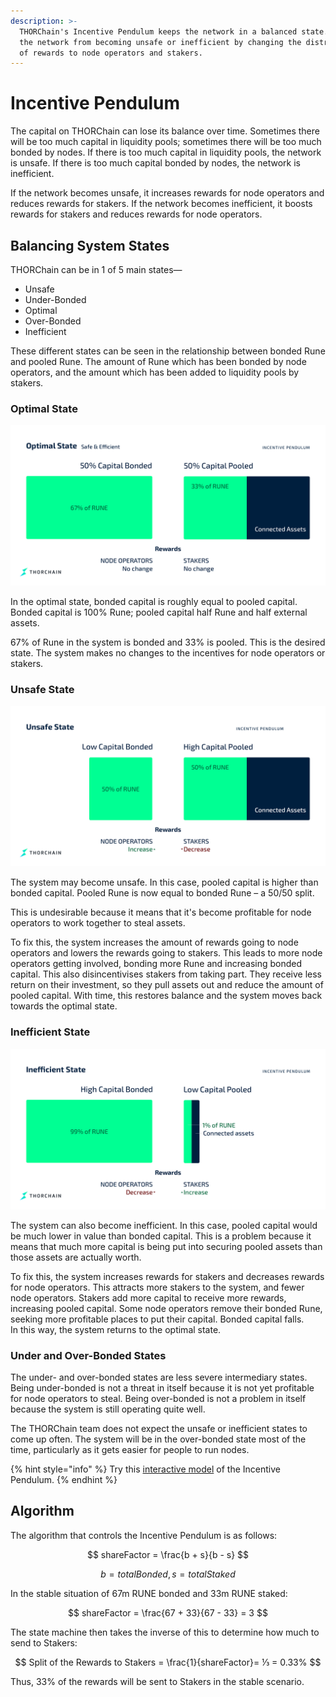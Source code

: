 ```yaml
---
description: >-
  THORChain's Incentive Pendulum keeps the network in a balanced state. It stops
  the network from becoming unsafe or inefficient by changing the distribution
  of rewards to node operators and stakers.
---
```


# Incentive Pendulum

The capital on THORChain can lose its balance over time. Sometimes there will be too much capital in liquidity pools; sometimes there will be too much bonded by nodes. If there is too much capital in liquidity pools, the network is unsafe. If there is too much capital bonded by nodes, the network is inefficient.

If the network becomes unsafe, it increases rewards for node operators and reduces rewards for stakers. If the network becomes inefficient, it boosts rewards for stakers and reduces rewards for node operators.

## Balancing System States

THORChain can be in 1 of 5 main states—

* Unsafe
* Under-Bonded
* Optimal
* Over-Bonded
* Inefficient

These different states can be seen in the relationship between bonded Rune and pooled Rune. The amount of Rune which has been bonded by node operators, and the amount which has been added to liquidity pools by stakers.

### Optimal State

![](../.gitbook/assets/optimal.jpg)

In the optimal state, bonded capital is roughly equal to pooled capital. Bonded capital is 100% Rune; pooled capital half Rune and half external assets.

67% of Rune in the system is bonded and 33% is pooled. This is the desired state. The system makes no changes to the incentives for node operators or stakers.

### Unsafe State

![](../.gitbook/assets/unsafe.jpg)

The system may become unsafe. In this case, pooled capital is higher than bonded capital. Pooled Rune is now equal to bonded Rune – a 50/50 split.

This is undesirable because it means that it's become profitable for node operators to work together to steal assets.

To fix this, the system increases the amount of rewards going to node operators and lowers the rewards going to stakers. This leads to more node operators getting involved, bonding more Rune and increasing bonded capital. This also disincentivises stakers from taking part. They receive less return on their investment, so they pull assets out and reduce the amount of pooled capital. With time, this restores balance and the system moves back towards the optimal state.

### Inefficient State

![](../.gitbook/assets/inefficient.jpg)

The system can also become inefficient. In this case, pooled capital would be much lower in value than bonded capital. This is a problem because it means that much more capital is being put into securing pooled assets than those assets are actually worth.

To fix this, the system increases rewards for stakers and decreases rewards for node operators. This attracts more stakers to the system, and fewer node operators. Stakers add more capital to receive more rewards, increasing pooled capital. Some node operators remove their bonded Rune, seeking more profitable places to put their capital. Bonded capital falls.  
In this way, the system returns to the optimal state.

### Under and Over-Bonded States

The under- and over-bonded states are less severe intermediary states. Being under-bonded is not a threat in itself because it is not yet profitable for node operators to steal. Being over-bonded is not a problem in itself because the system is still operating quite well.

The THORChain team does not expect the unsafe or inefficient states to come up often. The system will be in the over-bonded state most of the time, particularly as it gets easier for people to run nodes.

{% hint style="info" %}
Try this [interactive model](https://rebase.foundation/network/thorchain/system-component/balancer) of the Incentive Pendulum.
{% endhint %}

## Algorithm

The algorithm that controls the Incentive Pendulum is as follows:

$$
shareFactor = \frac{b + s}{b - s}
$$

$$
b = totalBonded, s = totalStaked
$$

In the stable situation of 67m RUNE bonded and 33m RUNE staked:

$$
shareFactor = \frac{67 + 33}{67 - 33} = 3
$$

The state machine then takes the inverse of this to determine how much to send to Stakers:

$$
Split of the Rewards to Stakers = \frac{1}{shareFactor}= ⅓ = 0.33%
$$

Thus, 33% of the rewards will be sent to Stakers in the stable scenario. 

